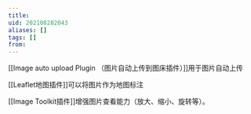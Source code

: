 ```yaml
---
title: 
uid: 202108282043
aliases: []
tags: []
from: 
---
```

[[Image auto upload Plugin （图片自动上传到图床插件）]]用于图片自动上传

[[Leaflet地图插件]]可以将图片作为地图标注

[[Image Toolkit插件]]增强图片查看能力（放大、缩小、旋转等）。